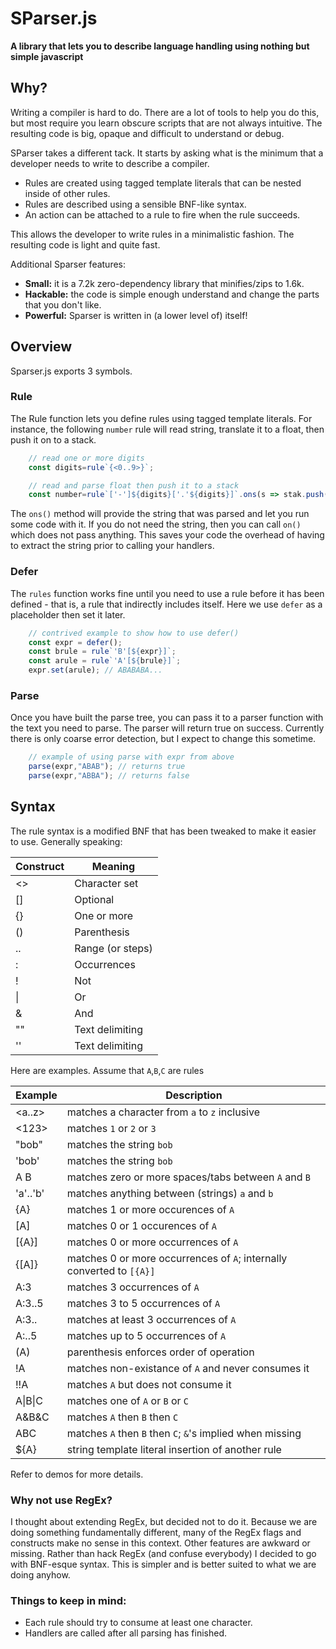 # **SParser.js**
**A library that lets you to describe language handling using nothing but simple javascript**

## Why?
Writing a compiler is hard to do. There are a lot of tools to help you do this, but most require you learn obscure scripts that are not always intuitive. The resulting code is big, opaque and difficult to understand or debug.

SParser takes a different tack. It starts by asking what is the minimum that a developer needs to write to describe a compiler.

- Rules are created using tagged template literals that can be nested inside of other rules.
- Rules are described using a sensible BNF-like syntax.
- An action can be attached to a rule to fire when the rule succeeds.

This allows the developer to write rules in a minimalistic fashion. The resulting code is light and quite fast.

Additional Sparser features:

- **Small:** it is a 7.2k zero-dependency library that minifies/zips to 1.6k.
- **Hackable:** the code is simple enough understand and change the parts that you don't like.
- **Powerful:** Sparser is written in (a lower level of) itself!

## Overview
Sparser.js exports 3 symbols.

### Rule
The Rule function lets you define rules using tagged template literals. For instance, the following `number` rule will read string, translate it to a float, then push it on to a stack.

```javascript
	// read one or more digits
	const digits=rule`{<0..9>}`;

	// read and parse float then push it to a stack
	const number=rule`['-']${digits}['.'${digits}]`.ons(s => stak.push(parseFloat(s)) );
```
The `ons()` method will provide the string that was parsed and let you run some code with it. If you do not need the string, then you can call `on()` which does not pass anything. This saves your code the overhead of having to extract the string prior to calling your handlers.

### Defer
The `rules` function works fine until you need to use a rule before it has been defined - that is, a rule that indirectly includes itself. Here we use `defer` as a placeholder then set it later.

```javascript
	// contrived example to show how to use defer()
	const expr = defer();
	const brule = rule`'B'[${expr}]`;
	const arule = rule`'A'[${brule}]`;
	expr.set(arule); // ABABABA...
```

### Parse
Once you have built the parse tree, you can pass it to a parser function with the text you need to parse. The parser will return true on success. Currently there is only coarse error detection, but I expect to change this sometime.

```javascript
	// example of using parse with expr from above
	parse(expr,"ABAB"); // returns true
	parse(expr,"ABBA"); // returns false
```

## Syntax
The rule syntax is a modified BNF that has been tweaked to make it easier to use. Generally speaking:

| Construct | Meaning |
| --------- | ------- |
| <> | Character set |
| [] | Optional |
| {} | One or more |
| () | Parenthesis |
| .. | Range (or steps) |
| : | Occurrences |
| ! | Not |
| \| | Or |
| & | And |
| "" | Text delimiting |
| '' | Text delimiting |

Here are examples. Assume that `A`,`B`,`C` are rules

| Example | Description |
| ------- |------------ |
| <a..z> | matches a character from `a` to `z` inclusive |
| <123> | matches `1` or `2` or  `3` |
| "bob" | matches the string `bob` |
| 'bob' | matches the string `bob` |
| A B | matches zero or more spaces/tabs between `A` and `B` |
| 'a'..'b' | matches anything between (strings) `a` and `b` |
| {A} | matches 1 or more occurences of `A` |
| [A] | matches 0 or 1 occurences of `A` |
| [{A}] | matches 0 or more occurrences of `A` |
| {[A]} | matches 0 or more occurrences of `A`; internally converted to `[{A}]` |
| A:3 | matches 3 occurrences of `A` |
| A:3..5 | matches 3 to 5 occurrences of `A` |
| A:3.. | matches at least 3 occurrences of `A` |
| A:..5 | matches up to 5 occurrences of `A` |
| (A) | parenthesis enforces order of operation |
| !A | matches non-existance of `A` and never consumes it |
| !!A | matches `A` but does not consume it |
| A\|B\|C | matches one of `A` or `B` or `C` |
| A&B&C | matches `A` then `B` then `C` |
| ABC | matches `A` then `B` then `C`; `&`'s implied when missing |
| ${A} | string template literal insertion of another rule |

Refer to demos for more details.

### Why not use RegEx?
I thought about extending RegEx, but decided not to do it. Because we are doing something fundamentally different, many of the RegEx flags and constructs make no sense in this context. Other features are awkward or missing. Rather than hack RegEx (and confuse everybody) I decided to go with BNF-esque syntax. This is simpler and is better suited to what we are doing anyhow.

### Things to keep in mind:
- Each rule should try to consume at least one character.
- Handlers are called after all parsing has finished.